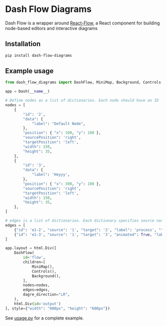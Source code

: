 # Dash Flow Diagrams
Dash Flow is a wrapper around [React-Flow](https://reactflow.dev/), a React component for building node-based editors and interactive diagrams


## Installation
```bash
pip install dash-flow-diagrams
```

## Example usage

```python
from dash_flow_diagrams import DashFlow, MiniMap, Background, Controls

app = Dash(__name__)

# Define nodes as a list of dictionaries. Each node should have an ID
nodes = [
    {
        "id": '2',
        "data": {
            "label": "Default Node",
        },
        "position": { "x": 100, "y": 100 },
        "sourcePosition": 'right',
        "targetPosition": 'left',
        "width": 150,
        "height": 35,
    },
    {
        "id": '3',
        "data": {
            "label": 'Heyyy',
        },
        "position": { "x": 300, "y": 100 },
        "sourcePosition": 'right',
        "targetPosition": 'left',
        "width": 150,
        "height": 35,
    },
]

# edges is a list of dictionaries. Each dictionary specifies source node ID and target node ID
edges = [
    {"id": 'e1-2', "source": '1', "target": '2', "label": 'process', "type": "step"},
    {"id": 'e1-3', "source": '1', "target": '3', "animated": True, "label": 'process 1-3'},
]

app.layout = html.Div([
    DashFlow(
        id='flow',
        children=[
            MiniMap(),
            Controls(),
            Background(),
        ],
        nodes=nodes,
        edges=edges,
        dagre_direction="LR",
    ),
    html.Div(id='output')
], style={"width": "800px", "height": "600px"})

```

See [usage.py](./usage.py) for a complete example.
